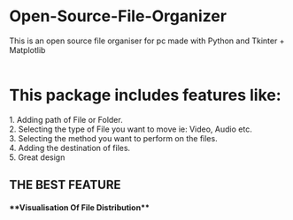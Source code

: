 # Open-Source-File-Organizer
This is an open source file organiser for pc made with Python and Tkinter + Matplotlib 
<br>
<br>
<h1>This package includes features like:</h1>
1. Adding path of File or Folder.
<br>
2. Selecting the type of File you want to move ie: Video, Audio etc.
<br>
3. Selecting the method you want to perform on the files.
<br>
4. Adding the destination of files.
<br>
5. Great design

<h2>THE BEST FEATURE</h2>
<h4>**Visualisation Of File Distribution**</h4>
